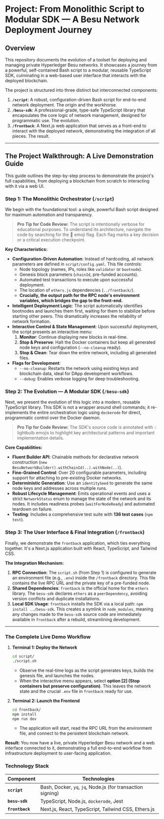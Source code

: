 # Project: From Monolithic Script to Modular SDK — A Besu Network Deployment Journey

## Overview

This repository documents the evolution of a toolset for deploying and managing private Hyperledger Besu networks. It showcases a journey from a powerful, self-contained Bash script to a modular, reusable TypeScript SDK, culminating in a web-based user interface that interacts with the deployed blockchain.

The project is structured into three distinct but interconnected components:

1.  **`/script`**: A robust, configuration-driven Bash script for end-to-end network deployment. The origin and the workhorse.
2.  **`/besu-sdk`**: A professional-grade, type-safe TypeScript library that encapsulates the core logic of network management, designed for programmatic use. The evolution.
3.  **`/frontback`**: A Next.js web application that serves as a front-end to interact with the deployed network, demonstrating the integration of all pieces. The result.

---

## The Project Walkthrough: A Live Demonstration Guide

This guide outlines the step-by-step process to demonstrate the project's full capabilities, from deploying a blockchain from scratch to interacting with it via a web UI.

### **Step 1: The Monolithic Orchestrator (`/script`)**

We begin with the foundational tool: a single, powerful Bash script designed for maximum automation and transparency.

> **Pro Tip for Code Review:** The script is intentionally verbose for educational purposes. To understand its architecture, navigate the code by searching for the 🚩 emoji flag. Each flag marks a key decision or a critical execution checkpoint.

**Key Characteristics:**

*   **Configuration-Driven Automation**: Instead of hardcoding, all network parameters are defined in `script/config.yaml`. This file controls:
    *   Node topology (names, IPs, roles like `validator` or `bootnode`).
    *   Genesis block parameters (`chainId`, pre-funded accounts).
    *   Automated test transactions to execute upon successful deployment.
    *   The location of `ethers.js` dependencies (`../frontback/`).
    *   **Crucially, the output path for the RPC node's environment variables, which bridges the gap to the front-end.**
*   **Intelligent Deployment Logic**: The script automatically identifies bootnodes and launches them first, waiting for them to stabilize before starting other peers. This dramatically increases the reliability of network formation.
*   **Interactive Control & State Management**: Upon successful deployment, the script presents an interactive menu:
    1.  **Monitor**: Continue displaying new blocks in real-time.
    2.  **Stop & Preserve**: Halt the Docker containers but keep all generated node keys and configuration (`--no-cleanup` ready).
    3.  **Stop & Clean**: Tear down the entire network, including all generated files.
*   **Flags for Development**:
    *   `--no-cleanup`: Restarts the network using existing keys and blockchain data, ideal for DApp development workflows.
    *   `--debug`: Enables verbose logging for deep troubleshooting.

### **Step 2: The Evolution — A Modular SDK (`/besu-sdk`)**

Next, we present the evolution of this logic into a modern, reusable TypeScript library. This SDK is not a wrapper around shell commands; it re-implements the entire orchestration logic using `dockerode` for direct, programmatic control over the Docker daemon.

> **Pro Tip for Code Review:** The SDK's source code is annotated with 💡 lightbulb emojis to highlight key architectural patterns and important implementation details.

**Core Capabilities:**

*   **Fluent Builder API**: Chainable methods for declarative network construction (`new BesuNetworkBuilder().withChainId(..).withNode(..)`).
*   **Fine-Grained Control**: Over 20 configurable parameters, including support for attaching to pre-existing Docker networks.
*   **Deterministic Generation**: Use an `identitySeed` to generate the same node keys and addresses across multiple runs.
*   **Robust Lifecycle Management**: Emits operational events and uses a strict `NetworkStatus` enum to manage the state of the network and its nodes. It includes readiness probes (`waitForNodeReady`) and automated teardown on failure.
*   **Testing**: Includes a comprehensive test suite with **136 test cases** (`npm test`).

### **Step 3: The User Interface & Final Integration (`/frontback`)**

Finally, we demonstrate the `frontback` application, which ties everything together. It's a Next.js application built with React, TypeScript, and Tailwind CSS.

**The Integration Mechanism:**

1.  **RPC Connection**: The `script.sh` (from Step 1) is configured to generate an environment file (e.g., `.env`) inside the `/frontback` directory. This file contains the live RPC URL and the private key of a pre-funded node.
2.  **Shared Dependencies**: `frontback` is the official home for the `ethers` library. The `besu-sdk` declares `ethers` as a `peerDependency`, avoiding version conflicts and duplicate installations.
3.  **Local SDK Usage**: `frontback` installs the SDK via a local path: `npm install ../besu-sdk`. This creates a symlink in `node_modules`, meaning any changes made to the `besu-sdk` source code are immediately available in `frontback` after a rebuild, streamlining development.

---

### **The Complete Live Demo Workflow**

1.  **Terminal 1: Deploy the Network**
    ```bash
    cd script/
    ./script.sh
    ```
    *   Observe the real-time logs as the script generates keys, builds the genesis file, and launches the nodes.
    *   When the interactive menu appears, select **option [2] (Stop containers but preserve configuration)**. This leaves the network state and the crucial `.env` file in `frontback` ready for use.

2.  **Terminal 2: Launch the Frontend**
    ```bash
    cd frontback/
    npm install
    npm run dev
    ```
    *   The application will start, read the RPC URL from the environment file, and connect to the persistent blockchain network.

**Result:** You now have a live, private Hyperledger Besu network and a web interface connected to it, demonstrating a full end-to-end workflow from infrastructure deployment to user-facing application.

### Technology Stack

| Component     | Technologies                                           |
|---------------|--------------------------------------------------------|
| **`script`**  | Bash, Docker, `yq`, `jq`, Node.js (for transaction signing) |
| **`besu-sdk`**| TypeScript, Node.js, `dockerode`, Jest                   |
| **`frontback`**| Next.js, React, TypeScript, Tailwind CSS, Ethers.js    |